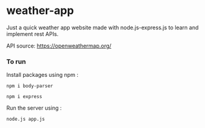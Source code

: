 # weather-app

Just a quick weather app website made with node.js-express.js to learn and implement rest APIs. 

API source: https://openweathermap.org/

### To run
Install packages using npm :

```npm i body-parser```

```npm i express```

Run the server using :

```node.js app.js```
